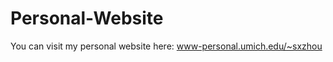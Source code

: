 # Personal-Website

You can visit my personal website here: <a href="http://www-personal.umich.edu/~sxzhou">www-personal.umich.edu/~sxzhou</a>
